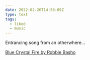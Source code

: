 ```yaml
---
date: 2022-02-26T14:58:09Z
type: text
tags:
  - liked
  - music
---
```

Entrancing song from an otherwhere...

[Blue Crystal Fire by Robbie Basho](https://gnomelife.bandcamp.com/track/blue-crystal-fire)
